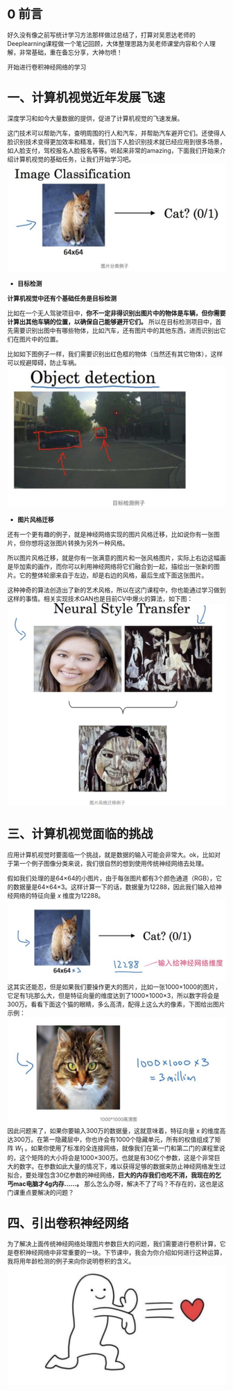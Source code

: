 # 0 前言
好久没有像之前写统计学习方法那样做过总结了，打算对吴恩达老师的Deeplearning课程做一个笔记回顾，大体整理思路为吴老师课堂内容和个人理解，非常基础，重在备忘分享，大神勿喷！

开始进行卷积神经网络的学习

# 一、计算机视觉近年发展飞速
深度学习和如今大量数据的提供，促进了计算机视觉的飞速发展。

这门技术可以帮助汽车，查明周围的行人和汽车，并帮助汽车避开它们。还使得人脸识别技术变得更加效率和精准，我们当下人脸识别技术就已经应用到很多场景，如人脸支付，驾校报名人脸报名等等。听起来非常的amazing，下面我们开始来介绍计算机视觉的基础任务，让我们开始学习吧。
![avatar](./Pictures/4.1.1.jpg)
* **目标检测**

**计算机视觉中还有个基础任务是目标检测**

比如在一个无人驾驶项目中，**你不一定非得识别出图片中的物体是车辆，但你需要计算出其他车辆的位置，以确保自己能够避开它们。** 所以在目标检测项目中，首先需要识别出图中有哪些物体，比如汽车，还有图片中的其他东西，进而识别出它们在图片中的位置。

比如如下图例子一样，我们需要识别出红色框的物体（当然还有其它物体），这样可以规避障碍，防止车祸。
![avatar](./Pictures/4.1.2.jpg)
* **图片风格迁移**

还有一个更有趣的例子，就是神经网络实现的图片风格迁移，比如说你有一张图片，但你想将这张图片转换为另外一种风格。

所以图片风格迁移，就是你有一张满意的图片和一张风格图片，实际上右边这幅画是毕加索的画作，而你可以利用神经网络将它们融合到一起，描绘出一张新的图片。它的整体轮廓来自于左边，却是右边的风格，最后生成下面这张图片。

这种神奇的算法创造出了新的艺术风格，所以在这门课程中，你也能通过学习做到这样的事情。相关实现技术GAN也是目前CV中爆火的算法，如下图：
![avatar](./Pictures/4.1.3.jpg)
# 三、计算机视觉面临的挑战
应用计算机视觉时要面临一个挑战，就是数据的输入可能会非常大。ok，比如对于第一个例子图像分类来说，我们很自然的想到使用传统神经网络去处理。

假如我们处理的是64×64的小图片，由于每张图片都有3个颜色通道（RGB），它的数据量是64×64×3。这样计算一下的话，数据量为12288，因此我们输入给神经网络的特征向量 $x$ 维度为12288。
![avatar](./Pictures/4.1.4.jpg)
这其实还能忍，但是如果我们要操作更大的图片，比如一张1000×1000的图片，它足有1兆那么大，但是特征向量的维度达到了1000×1000×3，所以数字将会是300万。看看下面这个猫的眼睛，多么高清，配得上这么大的像素，下图给出图片示例：
![avatar](./Pictures/4.1.5.jpg)
因此问题来了，如果你要输入300万的数据量，这就意味着，特征向量 x 的维度高达300万。在第一隐藏层中，你也许会有1000个隐藏单元，所有的权值组成了矩阵 $W_{1}$ 。如果你使用了标准的全连接网络，就像我们在第一门和第二门的课程里说的，这个矩阵的大小将会是1000×300万。也就是有30亿个参数，这是个非常巨大的数字。在参数如此大量的情况下，难以获得足够的数据来防止神经网络发生过拟合，要处理包含30亿参数的神经网络，**巨大的内存我们也吃不消，我现在的乞丐mac电脑才4g内存......。**
那么怎么办呀，解决不了了吗？不存在的，这也是这门课重点要解决的问题？

# 四、引出卷积神经网络
为了解决上面传统神经网络处理图片参数巨大的问题，我们需要进行卷积计算，它是卷积神经网络中非常重要的一块。下节课中，我会为你介绍如何进行这种运算，我将用年龄检测的例子来向你说明卷积的含义。
![avatar](./Pictures/4.1.6.jpg)
